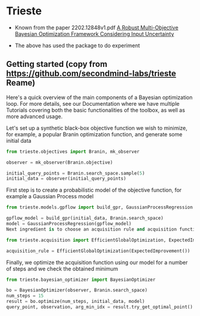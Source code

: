 # Trieste

- Known from the paper 2202.12848v1.pdf [A Robust Multi-Objective Bayesian Optimization
Framework Considering Input Uncertainty](./2202.12848v1.pdf)

- The above has used the package to do experiment


## Getting started (copy from https://github.com/secondmind-labs/trieste Reame)
Here's a quick overview of the main components of a Bayesian optimization loop. For more details, see our Documentation where we have multiple Tutorials covering both the basic functionalities of the toolbox, as well as more advanced usage.

Let's set up a synthetic black-box objective function we wish to minimize, for example, a popular Branin optimization function, and generate some initial data

```python
from trieste.objectives import Branin, mk_observer

observer = mk_observer(Branin.objective)

initial_query_points = Branin.search_space.sample(5)
initial_data = observer(initial_query_points)
```

First step is to create a probabilistic model of the objective function, for example a Gaussian Process model

```python
from trieste.models.gpflow import build_gpr, GaussianProcessRegression

gpflow_model = build_gpr(initial_data, Branin.search_space)
model = GaussianProcessRegression(gpflow_model)
Next ingredient is to choose an acquisition rule and acquisition function

from trieste.acquisition import EfficientGlobalOptimization, ExpectedImprovement

acquisition_rule = EfficientGlobalOptimization(ExpectedImprovement())
```

Finally, we optimize the acquisition function using our model for a number of steps and we check the obtained minimum

```python
from trieste.bayesian_optimizer import BayesianOptimizer

bo = BayesianOptimizer(observer, Branin.search_space)
num_steps = 15
result = bo.optimize(num_steps, initial_data, model)
query_point, observation, arg_min_idx = result.try_get_optimal_point()
```

